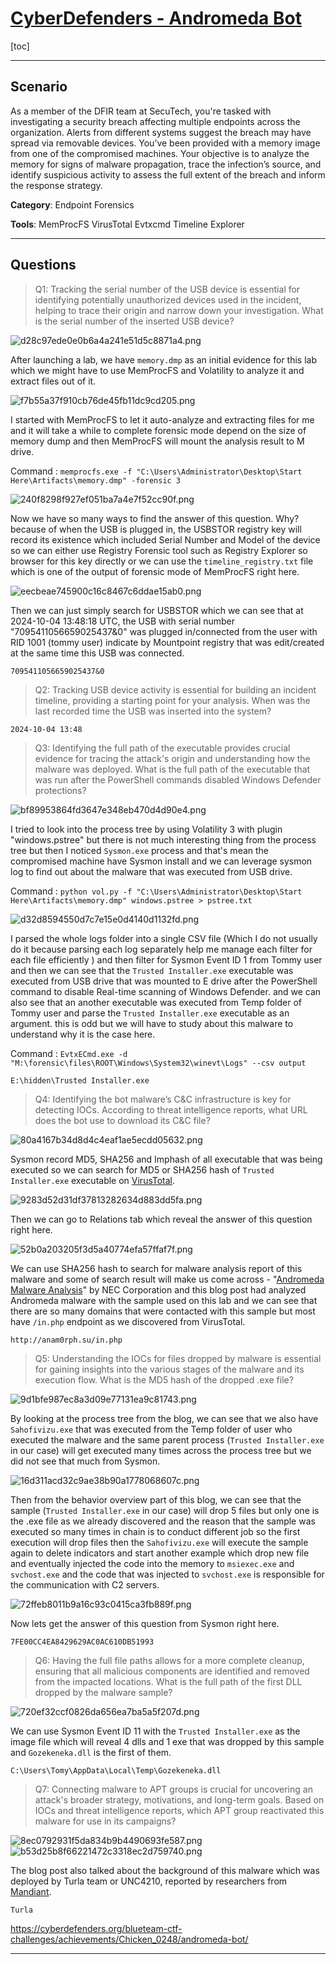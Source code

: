# [CyberDefenders - Andromeda Bot](https://cyberdefenders.org/blueteam-ctf-challenges/andromeda-bot/)
[toc]
* * *
## Scenario
As a member of the DFIR team at SecuTech, you're tasked with investigating a security breach affecting multiple endpoints across the organization. Alerts from different systems suggest the breach may have spread via removable devices. You’ve been provided with a memory image from one of the compromised machines. Your objective is to analyze the memory for signs of malware propagation, trace the infection’s source, and identify suspicious activity to assess the full extent of the breach and inform the response strategy.

**Category**: Endpoint Forensics

**Tools**:
MemProcFS
VirusTotal
Evtxcmd
Timeline Explorer
* * *
## Questions
>Q1: Tracking the serial number of the USB device is essential for identifying potentially unauthorized devices used in the incident, helping to trace their origin and narrow down your investigation. What is the serial number of the inserted USB device?

![d28c97ede0e0b6a4a241e51d5c8871a4.png](/resources/d28c97ede0e0b6a4a241e51d5c8871a4.png)

After launching a lab, we have `memory.dmp` as an initial evidence for this lab which we might have to use MemProcFS and Volatility to analyze it and extract files out of it.

![f7b55a37f910cb76de45fb11dc9cd205.png](/resources/f7b55a37f910cb76de45fb11dc9cd205.png)

I started with MemProcFS to let it auto-analyze and extracting files for me and it will take a while to complete forensic mode depend on the size of memory dump and then MemProcFS will mount the analysis result to M drive.

Command : `memprocfs.exe -f "C:\Users\Administrator\Desktop\Start Here\Artifacts\memory.dmp" -forensic 3`

![240f8298f927ef051ba7a4e7f52cc90f.png](/resources/240f8298f927ef051ba7a4e7f52cc90f.png)

Now we have so many ways to find the answer of this question. Why? because of when the USB is plugged in, the USBSTOR registry key will record its existence which included Serial Number and Model of the device so we can either use Registry Forensic tool such as Registry Explorer so browser for this key directly or we can use the `timeline_registry.txt` file which is one of the output of forensic mode of MemProcFS right here.

![eecbeae745900c16c8467c6ddae15ab0.png](/resources/eecbeae745900c16c8467c6ddae15ab0.png)

Then we can just simply search for USBSTOR which we can see that at 2024-10-04 13:48:18 UTC, the USB with serial number "7095411056659025437&0" was plugged in/connected from the user with RID 1001 (tommy user) indicate by Mountpoint registry that was edit/created at the same time this USB was connected.

```
7095411056659025437&0
```

>Q2: Tracking USB device activity is essential for building an incident timeline, providing a starting point for your analysis. When was the last recorded time the USB was inserted into the system?
```
2024-10-04 13:48
```

>Q3: Identifying the full path of the executable provides crucial evidence for tracing the attack's origin and understanding how the malware was deployed. What is the full path of the executable that was run after the PowerShell commands disabled Windows Defender protections?

![bf89953864fd3647e348eb470d4d90e4.png](/resources/bf89953864fd3647e348eb470d4d90e4.png)

I tried to look into the process tree by using Volatility 3 with plugin "windows.pstree" but there is not much interesting thing from the process tree but then I noticed `Sysmon.exe` process and that's mean the compromised machine have Sysmon install and we can leverage sysmon log to find out about the malware that was executed from USB drive.

Command : `python vol.py -f "C:\Users\Administrator\Desktop\Start Here\Artifacts\memory.dmp" windows.pstree > pstree.txt`

![d32d8594550d7c7e15e0d4140d1132fd.png](/resources/d32d8594550d7c7e15e0d4140d1132fd.png)

I parsed the whole logs folder into a single CSV file (Which I do not usually do it because parsing each log separately help me manage each filter for each file efficiently ) and then filter for Sysmon Event ID 1 from Tommy user and then we can see that the `Trusted Installer.exe` executable was executed from USB drive that was mounted to E drive after the PowerShell command to disable Real-time scanning of Windows Defender. and we can also see that an another executable was executed from Temp folder of Tommy user and parse the `Trusted Installer.exe` executable as an argument. this is odd but we will have to study about this malware to understand why it is the case here.

Command : `EvtxECmd.exe -d "M:\forensic\files\ROOT\Windows\System32\winevt\Logs" --csv output`

```
E:\hidden\Trusted Installer.exe
```

>Q4: Identifying the bot malware’s C&C infrastructure is key for detecting IOCs. According to threat intelligence reports, what URL does the bot use to download its C&C file?

![80a4167b34d8d4c4eaf1ae5ecdd05632.png](/resources/80a4167b34d8d4c4eaf1ae5ecdd05632.png)

Sysmon record MD5, SHA256 and Imphash of all executable that was being executed so we can search for MD5 or SHA256 hash of `Trusted Installer.exe` executable on [VirusTotal](https://www.virustotal.com/gui/file/9535a9bb1ae8f620d7cbd7d9f5c20336b0fd2c78d1a7d892d76e4652dd8b2be7/detection).

![9283d52d31df37813282634d883dd5fa.png](/resources/9283d52d31df37813282634d883dd5fa.png)

Then we can go to Relations tab which reveal the answer of this question right here.

![52b0a203205f3d5a40774efa57ffaf7f.png](/resources/52b0a203205f3d5a40774efa57ffaf7f.png)

We can use SHA256 hash to search for malware analysis report of this malware and some of search result will make us come across - "[Andromeda Malware Analysis](https://www.nec.com/en/global/solutions/cybersecurity/blog/240823/index.html)" by NEC Corporation and this blog post had analyzed Andromeda malware with the sample used on this lab and we can see that there are so many domains that were contacted with this sample but most have `/in.php` endpoint as we discovered from VirusTotal.

```
http://anam0rph.su/in.php
```

>Q5: Understanding the IOCs for files dropped by malware is essential for gaining insights into the various stages of the malware and its execution flow. What is the MD5 hash of the dropped .exe file?

![9d1bfe987ec8a3d09e77131ea9c81743.png](/resources/9d1bfe987ec8a3d09e77131ea9c81743.png)

By looking at the process tree from the blog, we can see that we also have `Sahofivizu.exe` that was executed from the Temp folder of user who executed the malware and the same parent process (`Trusted Installer.exe` in our case) will get executed many times across the process tree but we did not see that much from Sysmon.

![16d311acd32c9ae38b90a1778068607c.png](/resources/16d311acd32c9ae38b90a1778068607c.png)

Then from the behavior overview part of this blog, we can see that the sample (`Trusted Installer.exe` in our case) will drop 5 files but only one is the .exe file as we already discovered and the reason that the sample was executed so many times in chain is to conduct different job so the first execution will drop files then the `Sahofivizu.exe` will execute the sample again to delete indicators and start another example which drop new file and eventually injected the code into the memory to `msiexec.exe` and `svchost.exe` and the code that was injected to `svchost.exe` is responsible for the communication with C2 servers.

![72ffeb8011b9a16c93c0415ca3fb889f.png](/resources/72ffeb8011b9a16c93c0415ca3fb889f.png)

Now lets get the answer of this question from Sysmon right here.

```
7FE00CC4EA8429629AC0AC610DB51993
```

>Q6: Having the full file paths allows for a more complete cleanup, ensuring that all malicious components are identified and removed from the impacted locations. What is the full path of the first DLL dropped by the malware sample?

![720ef32ccf0826da656ea7ba5a5f207d.png](/resources/720ef32ccf0826da656ea7ba5a5f207d.png)

We can use Sysmon Event ID 11 with the `Trusted Installer.exe` as the image file which will reveal 4 dlls and 1 exe that was dropped by this sample and `Gozekeneka.dll` is the first of them.

```
C:\Users\Tomy\AppData\Local\Temp\Gozekeneka.dll
```

>Q7: Connecting malware to APT groups is crucial for uncovering an attack's broader strategy, motivations, and long-term goals. Based on IOCs and threat intelligence reports, which APT group reactivated this malware for use in its campaigns?

![8ec0792931f5da834b9b4490693fe587.png](/resources/8ec0792931f5da834b9b4490693fe587.png)
![b53d25b8f66221472c3318ec2d759740.png](/resources/b53d25b8f66221472c3318ec2d759740.png)

The blog post also talked about the background of this malware which was deployed by Turla team or UNC4210, reported by researchers from [Mandiant](https://cloud.google.com/blog/topics/threat-intelligence/turla-galaxy-opportunity/).

```
Turla
```

https://cyberdefenders.org/blueteam-ctf-challenges/achievements/Chicken_0248/andromeda-bot/ 
* * *
